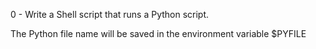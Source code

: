 0 - Write a Shell script that runs a Python script.

The Python file name will be saved in the environment variable $PYFILE
